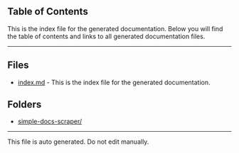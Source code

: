 ## Table of Contents

This is the index file for the generated documentation. Below you will find the table of contents and links to all generated documentation files.

---


## Files

- [index.md](index.md) - This is the index file for the generated documentation.

## Folders

- [simple-docs-scraper/](simple-docs-scraper/index.md)



---

This file is auto generated. Do not edit manually.